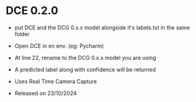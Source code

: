 # DCE 0.2.0

- put DCE and the DCG 0.x.x model alongside it's labels.txt in the same folder
- Open DCE in en env. (eg: Pycharm)
- At line 22, rename to the DCG 0.x.x model you are using
- A predicted label along with confidence will be returned
- Uses Real Time Camera Capture

- Released on 23/10/2024
